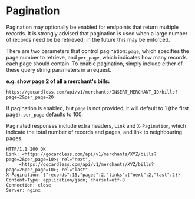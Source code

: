 # Pagination

Pagination may optionally be enabled for endpoints that return multiple records. It is strongly advised that pagination is used when a large number of records need be be retrieved; in the future this may be enforced.

There are two parameters that control pagination: `page`, which specifies the page number to retrieve, and `per_page`, which indicates how many records each page should contain. To enable pagination, simply include either of these query string parameters in a request.

**e.g. show page 2 of all a merchant's bills:**

	https://gocardless.com/api/v1/merchants/INSERT_MERCHANT_ID/bills?page=2&per_page=20

If pagination is enabled, but `page` is not provided, it will default to 1 (the first page). `per_page` defaults to 100.

Paginated responses include extra headers, `Link` and  `X-Pagination`, which indicate the total number of records and pages, and link to neighbouring pages.

	HTTP/1.1 200 OK
	Link: <https://gocardless.com/api/v1/merchants/XYZ/bills?page=2&per_page=10>; rel="next",
	     <https://gocardless.com/api/v1/merchants/XYZ/bills?page=2&per_page=10>; rel="last"
	X-Pagination: {"records":15,"pages":2,"links":{"next":2,"last":2}}
	Content-Type: application/json; charset=utf-8
	Connection: close
	Server: nginx
